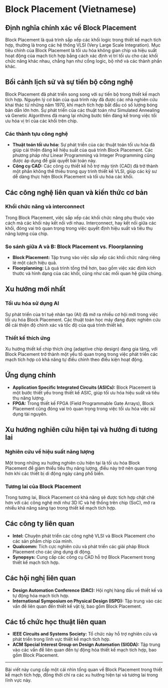 # Block Placement (Vietnamese)

## Định nghĩa chính xác về Block Placement

Block Placement là quá trình sắp xếp các khối logic trong thiết kế mạch tích hợp, thường là trong các hệ thống VLSI (Very Large Scale Integration). Mục tiêu chính của Block Placement là tối ưu hóa không gian chip và hiệu suất hoạt động của mạch tích hợp bằng cách xác định vị trí tối ưu cho các khối chức năng khác nhau, chẳng hạn như cổng logic, bộ nhớ và các thành phần khác.

## Bối cảnh lịch sử và sự tiến bộ công nghệ

Block Placement đã phát triển song song với sự tiến bộ trong thiết kế mạch tích hợp. Nguyên lý cơ bản của quá trình này đã được các nhà nghiên cứu khai thác từ những năm 1970, khi mạch tích hợp bắt đầu có số lượng bóng bán dẫn lớn hơn. Sự phát triển của các thuật toán như Simulated Annealing và Genetic Algorithms đã mang lại những bước tiến đáng kể trong việc tối ưu hóa vị trí của các khối trên chip.

### Các thành tựu công nghệ

- **Thuật toán tối ưu hóa:** Sự phát triển của các thuật toán tối ưu hóa đã giúp cải thiện đáng kể hiệu suất của quá trình Block Placement. Các phương pháp như Linear Programming và Integer Programming cũng được áp dụng để giải quyết bài toán này.
- **Công cụ CAD:** Các công cụ thiết kế hỗ trợ máy tính (CAD) đã trở thành một phần không thể thiếu trong quy trình thiết kế VLSI, giúp các kỹ sư dễ dàng thực hiện Block Placement và tối ưu hóa các khối.

## Các công nghệ liên quan và kiến thức cơ bản

### Khối chức năng và interconnect

Trong Block Placement, việc sắp xếp các khối chức năng phụ thuộc vào cách mà các khối này kết nối với nhau. Interconnect, hay kết nối giữa các khối, đóng vai trò quan trọng trong việc quyết định hiệu suất và tiêu thụ năng lượng của chip.

### So sánh giữa A và B: Block Placement vs. Floorplanning

- **Block Placement:** Tập trung vào việc sắp xếp các khối chức năng riêng lẻ một cách hiệu quả.
- **Floorplanning:** Là quá trình tổng thể hơn, bao gồm việc xác định kích thước và hình dạng của các khối, cũng như các mối quan hệ giữa chúng.

## Xu hướng mới nhất

### Tối ưu hóa sử dụng AI

Sự phát triển của trí tuệ nhân tạo (AI) đã mở ra nhiều cơ hội mới trong việc tối ưu hóa Block Placement. Các thuật toán học máy đang được nghiên cứu để cải thiện độ chính xác và tốc độ của quá trình thiết kế.

### Thiết kế thích ứng

Xu hướng thiết kế chip thích ứng (adaptive chip design) đang gia tăng, với Block Placement trở thành một yếu tố quan trọng trong việc phát triển các mạch tích hợp có khả năng tự điều chỉnh theo điều kiện hoạt động.

## Ứng dụng chính

- **Application Specific Integrated Circuits (ASICs):** Block Placement là một bước thiết yếu trong thiết kế ASIC, giúp tối ưu hóa hiệu suất và tiêu thụ năng lượng.
- **FPGA:** Trong thiết kế FPGA (Field Programmable Gate Arrays), Block Placement cũng đóng vai trò quan trọng trong việc tối ưu hóa việc sử dụng tài nguyên.

## Xu hướng nghiên cứu hiện tại và hướng đi tương lai

### Nghiên cứu về hiệu suất năng lượng

Một trong những xu hướng nghiên cứu hiện tại là tối ưu hóa Block Placement để giảm thiểu tiêu thụ năng lượng, điều này trở nên quan trọng hơn khi các thiết bị di động ngày càng phổ biến.

### Tương lai của Block Placement

Trong tương lai, Block Placement có khả năng sẽ được tích hợp chặt chẽ hơn với các công nghệ mới như 3D IC và hệ thống trên chip (SoC), mở ra nhiều khả năng sáng tạo trong thiết kế mạch tích hợp.

## Các công ty liên quan

- **Intel:** Chuyên phát triển các công nghệ VLSI và Block Placement cho các sản phẩm chip của mình.
- **Qualcomm:** Tích cực nghiên cứu và phát triển các giải pháp Block Placement cho các ứng dụng di động.
- **Synopsys:** Cung cấp các công cụ CAD hỗ trợ Block Placement trong thiết kế mạch tích hợp.

## Các hội nghị liên quan

- **Design Automation Conference (DAC):** Hội nghị hàng đầu về thiết kế và tự động hóa mạch tích hợp.
- **International Symposium on Physical Design (ISPD):** Tập trung vào các vấn đề liên quan đến thiết kế vật lý, bao gồm Block Placement.

## Các tổ chức học thuật liên quan

- **IEEE Circuits and Systems Society:** Tổ chức này hỗ trợ nghiên cứu và phát triển trong lĩnh vực thiết kế mạch tích hợp.
- **ACM Special Interest Group on Design Automation (SIGDA):** Tập trung vào các vấn đề liên quan đến tự động hóa thiết kế mạch tích hợp, bao gồm Block Placement.

---

Bài viết này cung cấp một cái nhìn tổng quan về Block Placement trong thiết kế mạch tích hợp, đồng thời chỉ ra các xu hướng hiện tại và tương lai trong lĩnh vực này.